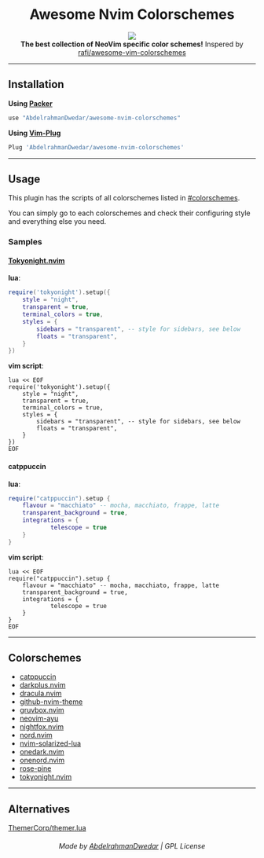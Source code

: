 <h1 align=center>Awesome Nvim Colorschemes</h1>
<p align=center>
	<a href="https://github.com/neovim/neovim"><img src="https://img.shields.io/badge/NeoVim-%2357A143.svg?&style=for-the-badge&logo=neovim&logoColor=white"></a>
	<br>
	<!-- <a href="#"><img src=""></a> -->
	<strong>The best collection of NeoVim specific color schemes!</strong>
	Inspered by <a href="https://github.com/rafi/awesome-vim-colorschemes">rafi/awesome-vim-colorschemes</a>
</p>

---

## Installation

**Using [Packer](https://github.com/wbthomason/packer.nvim)**  

```lua
use "AbdelrahmanDwedar/awesome-nvim-colorschemes"
```

**Using [Vim-Plug](https://github.com/junegunn/vim-plug)**

```lua
Plug 'AbdelrahmanDwedar/awesome-nvim-colorschemes'
```

---

## Usage

This plugin has the scripts of all colorschemes listed in [#colorschemes](#Colorschemes).

You can simply go to each colorschemes and check their configuring style and everything else you need.


### Samples

#### [Tokyonight.nvim]()

**lua**:

```lua
require('tokyonight').setup({
	style = "night",
	transparent = true,
	terminal_colors = true,
	styles = {
		sidebars = "transparent", -- style for sidebars, see below
		floats = "transparent",
	}
})
```

**vim script**:

```vim 
lua << EOF
require('tokyonight').setup({
	style = "night",
	transparent = true,
	terminal_colors = true,
	styles = {
		sidebars = "transparent", -- style for sidebars, see below
		floats = "transparent",
	}
})
EOF
```

#### catppuccin

**lua**:

```lua 
require("catppuccin").setup {
	flavour = "macchiato" -- mocha, macchiato, frappe, latte
	transparent_background = true,
	integrations = {
			telescope = true
	}
}
```

**vim script**:

```vim
lua << EOF
require("catppuccin").setup {
	flavour = "macchiato" -- mocha, macchiato, frappe, latte
	transparent_background = true,
	integrations = {
			telescope = true
	}
}
EOF
```

---

## Colorschemes

<!-- - [barstrata.nvim](https://github.com/w3barsi/barstrata.nvim) -->
- [catppuccin](https://github.com/catppuccin/nvim)
- [darkplus.nvim](https://github.com/LunarVim/darkplus.nvim)
- [dracula.nvim](https://github.com/Mofiqul/dracula.nvim)
- [github-nvim-theme](https://github.com/projekt0n/github-nvim-theme)
- [gruvbox.nvim](https://github.com/ellisonleao/gruvbox.nvim)
- [neovim-ayu](https://github.com/Shatur/neovim-ayu)
- [nightfox.nvim](https://github.com/EdenEast/nightfox.nvim)
- [nord.nvim](https://github.com/shaunsingh/nord.nvim)
- [nvim-solarized-lua](https://github.com/ishan9299/nvim-solarized-lua)
- [onedark.nvim](https://github.com/navarasu/onedark.nvim)
- [onenord.nvim](https://github.com/rmehri01/onenord.nvim)
- [rose-pine](https://github.com/rose-pine/neovim)
- [tokyonight.nvim](https://github.com/folke/tokyonight.nvim)

---

## Alternatives

[ThemerCorp/themer.lua](https://github.com/ThemerCorp/themer.lua)

<h6 align=center>Made by <a href="https://github.com/AbdelrahmanDwedar">AbdelrahmanDwedar</a> | GPL License</h6>
